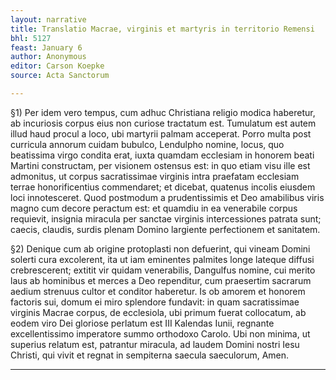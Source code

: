 ```yaml
---
layout: narrative
title: Translatio Macrae, virginis et martyris in territorio Remensi
bhl: 5127
feast: January 6
author: Anonymous
editor: Carson Koepke
source: Acta Sanctorum

---
```


§1) Per idem vero tempus, cum adhuc Christiana religio modica haberetur, ab incuriosis corpus eius non curiose tractatum est. Tumulatum est autem illud haud procul a loco, ubi martyrii palmam acceperat. Porro multa post curricula annorum cuidam bubulco, Lendulpho nomine, locus, quo beatissima virgo condita erat, iuxta quamdam ecclesiam in honorem beati Martini constructam, per visionem ostensus est: in quo etiam visu ille est admonitus, ut corpus sacratissimae virginis intra praefatam ecclesiam terrae honorificentius commendaret; et dicebat, quatenus incolis eiusdem loci innotesceret. Quod postmodum a prudentissimis et Deo amabilibus viris magno cum decore peractum est: et quamdiu in ea venerabile corpus requievit, insignia miracula per sanctae virginis intercessiones patrata sunt; caecis, claudis, surdis plenam Domino largiente perfectionem et sanitatem.

§2) Denique cum ab origine protoplasti non defuerint, qui vineam Domini solerti cura excolerent, ita ut iam eminentes palmites longe lateque diffusi crebrescerent; extitit vir quidam venerabilis, Dangulfus nomine, cui merito laus ab hominibus et merces a Deo rependitur, cum praesertim sacrarum aedium strenuus cultor et conditor haberetur. Is ob amorem et honorem factoris sui, domum ei miro splendore fundavit: in quam sacratissimae virginis Macrae corpus, de ecclesiola, ubi primum fuerat collocatum, ab eodem viro Dei gloriose perlatum est III Kalendas Iunii, regnante excellentissimo imperatore summo orthodoxo Carolo. Ubi non minima, ut superius relatum est, patrantur miracula, ad laudem Domini nostri Iesu Christi, qui vivit et regnat in sempiterna saecula saeculorum, Amen.

---
